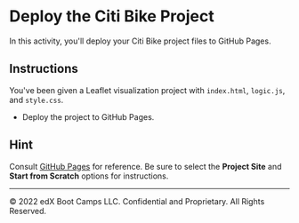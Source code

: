 # Deploy the Citi Bike Project

In this activity, you'll deploy your Citi Bike project files to GitHub Pages.

## Instructions

You've been given a Leaflet visualization project with `index.html`, `logic.js`, and `style.css`.

* Deploy the project to GitHub Pages.

## Hint

Consult [GitHub Pages](https://pages.github.com/) for reference. Be sure to select the **Project Site** and **Start from Scratch** options for instructions.

---

© 2022 edX Boot Camps LLC. Confidential and Proprietary. All Rights Reserved.
